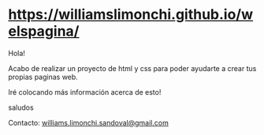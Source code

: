 # https://williamslimonchi.github.io/welspagina/

Hola!

Acabo de realizar un proyecto de html y css para poder ayudarte a crear tus propias paginas web.

Iré colocando más información acerca de esto!

saludos 


Contacto: williams.limonchi.sandoval@gmail.com
